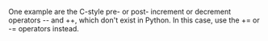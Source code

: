 One example are the C-style pre- or post- increment or decrement operators -- and ++, which don't exist in Python.
In this case, use the += or -= operators instead.
      